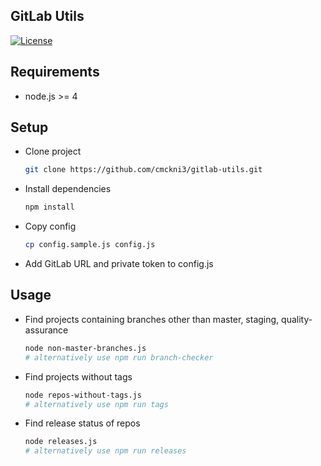 ## GitLab Utils
[![License](https://img.shields.io/github/license/cmckni3/gitlab-utils.svg)](https://github.com/cmckni3/gitlab-utils/blob/master/MIT-LICENSE)

## Requirements

* node.js >= 4

## Setup

* Clone project
  ```bash
  git clone https://github.com/cmckni3/gitlab-utils.git
  ```

* Install dependencies
  ```bash
  npm install
  ```

* Copy config
  ```bash
  cp config.sample.js config.js
  ```

* Add GitLab URL and private token to config.js

## Usage

* Find projects containing branches other than master, staging, quality-assurance
  ```bash
  node non-master-branches.js
  # alternatively use npm run branch-checker
  ```

* Find projects without tags
  ```bash
  node repos-without-tags.js
  # alternatively use npm run tags
  ```

* Find release status of repos
  ```bash
  node releases.js
  # alternatively use npm run releases
  ```
